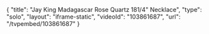 {
    "title": "Jay King Madagascar Rose Quartz 181\/4\" Necklace",
    "type": "solo",
    "layout": "iframe-static",
    "videoId": "103861687",
    "url": "\/tvpembed\/103861687"
}